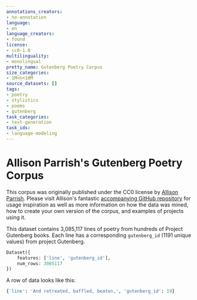 ```yaml
---
annotations_creators:
- no-annotation
language:
- en
language_creators:
- found
license:
- cc0-1.0
multilinguality:
- monolingual
pretty_name: Gutenberg Poetry Corpus
size_categories:
- 1M<n<10M
source_datasets: []
tags:
- poetry
- stylistics
- poems
- gutenberg
task_categories:
- text-generation
task_ids:
- language-modeling
---
```


# Allison Parrish's Gutenberg Poetry Corpus

This corpus was originally published under the CC0 license by [Allison Parrish](https://www.decontextualize.com/). Please visit Allison's fantastic [accompanying GitHub repository](https://github.com/aparrish/gutenberg-poetry-corpus) for usage inspiration as well as more information on how the data was mined, how to create your own version of the corpus, and examples of projects using it.

This dataset contains 3,085,117 lines of poetry from hundreds of Project Gutenberg books. Each line has a corresponding `gutenberg_id` (1191 unique values) from project Gutenberg.

```python
Dataset({
    features: ['line', 'gutenberg_id'],
    num_rows: 3085117
})
```
A row of data looks like this:
```python
{'line': 'And retreated, baffled, beaten,', 'gutenberg_id': 19}
```
